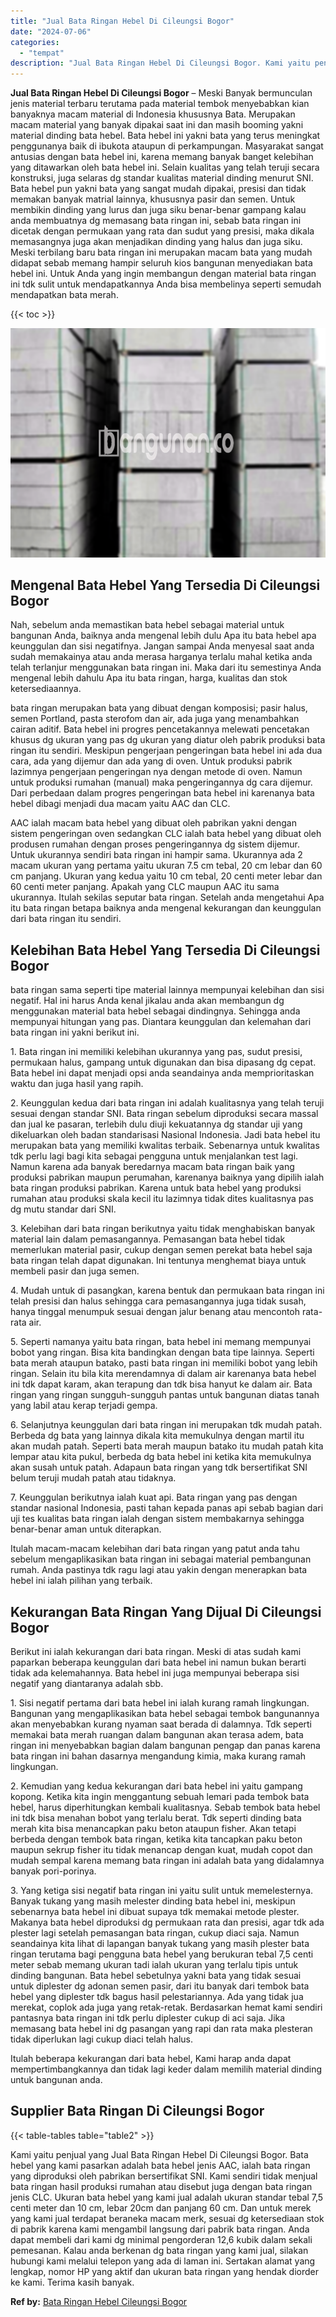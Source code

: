 ```yaml
---
title: "Jual Bata Ringan Hebel Di Cileungsi Bogor"
date: "2024-07-06"
categories: 
  - "tempat"
description: "Jual Bata Ringan Hebel Di Cileungsi Bogor. Kami yaitu penjual yang Jual Bata Ringan Hebel Di Cileungsi Bogor. Bata hebel yang kami pasarkan adalah bata hebel..."
---
```


**Jual Bata Ringan Hebel Di Cileungsi Bogor** – Meski Banyak bermunculan jenis material terbaru terutama pada material tembok menyebabkan kian banyaknya macam material di Indonesia khususnya Bata. Merupakan macam material yang banyak dipakai saat ini dan masih booming yakni material dinding bata hebel. Bata hebel ini yakni bata yang terus meningkat penggunanya baik di ibukota ataupun di perkampungan. Masyarakat sangat antusias dengan bata hebel ini, karena memang banyak banget kelebihan yang ditawarkan oleh bata hebel ini. Selain kualitas yang telah teruji secara konstruksi, juga selaras dg standar kualitas material dinding menurut SNI. Bata hebel pun yakni bata yang sangat mudah dipakai, presisi dan tidak memakan banyak matrial lainnya, khususnya pasir dan semen. Untuk membikin dinding yang lurus dan juga siku benar-benar gampang kalau anda membuatnya dg memasang bata ringan ini, sebab bata ringan ini dicetak dengan permukaan yang rata dan sudut yang presisi, maka dikala memasangnya juga akan menjadikan dinding yang halus dan juga siku. Meski terbilang baru bata ringan ini merupakan macam bata yang mudah didapat sebab memang hampir seluruh kios bangunan menyediakan bata hebel ini. Untuk Anda yang ingin membangun dengan material bata ringan ini tdk sulit untuk mendapatkannya Anda bisa membelinya seperti semudah mendapatkan bata merah.

{{< toc >}}

![Jual Bata Ringan Hebel Di Cileungsi Bogor](/images/jual-hebel-murah-23.png)

## Mengenal Bata Hebel Yang Tersedia Di Cileungsi Bogor

Nah, sebelum anda memastikan bata hebel sebagai material untuk bangunan Anda, baiknya anda mengenal lebih dulu Apa itu bata hebel apa keunggulan dan sisi negatifnya. Jangan sampai Anda menyesal saat anda sudah memakainya atau anda merasa harganya terlalu mahal ketika anda telah terlanjur menggunakan bata ringan ini. Maka dari itu semestinya Anda mengenal lebih dahulu Apa itu bata ringan, harga, kualitas dan stok ketersediaannya.

bata ringan merupakan bata yang dibuat dengan komposisi; pasir halus, semen Portland, pasta sterofom dan air, ada juga yang menambahkan cairan aditif. Bata hebel ini progres pencetakannya melewati pencetakan khusus dg ukuran yang pas dg ukuran yang diatur oleh pabrik produksi bata ringan itu sendiri. Meskipun pengerjaan pengeringan bata hebel ini ada dua cara, ada yang dijemur dan ada yang di oven. Untuk produksi pabrik lazimnya pengerjaan pengeringan nya dengan metode di oven. Namun untuk produksi rumahan (manual) maka pengeringannya dg cara dijemur. Dari perbedaan dalam progres pengeringan bata hebel ini karenanya bata hebel dibagi menjadi dua macam yaitu AAC dan CLC.

AAC ialah macam bata hebel yang dibuat oleh pabrikan yakni dengan sistem pengeringan oven sedangkan CLC ialah bata hebel yang dibuat oleh produsen rumahan dengan proses pengeringannya dg sistem dijemur. Untuk ukurannya sendiri bata ringan ini hampir sama. Ukurannya ada 2 macam ukuran yang pertama yaitu ukuran 7.5 cm tebal, 20 cm lebar dan 60 cm panjang. Ukuran yang kedua yaitu 10 cm tebal, 20 centi meter lebar dan 60 centi meter panjang. Apakah yang CLC maupun AAC itu sama ukurannya. Itulah sekilas seputar bata ringan. Setelah anda mengetahui Apa itu bata ringan betapa baiknya anda mengenal kekurangan dan keunggulan dari bata ringan itu sendiri.

## Kelebihan Bata Hebel Yang Tersedia Di Cileungsi Bogor

bata ringan sama seperti tipe material lainnya mempunyai kelebihan dan sisi negatif. Hal ini harus Anda kenal jikalau anda akan membangun dg menggunakan material bata hebel sebagai dindingnya. Sehingga anda mempunyai hitungan yang pas. Diantara keunggulan dan kelemahan dari bata ringan ini yakni berikut ini.

1\. Bata ringan ini memiliki kelebihan ukurannya yang pas, sudut presisi, permukaan halus, gampang untuk digunakan dan bisa dipasang dg cepat. Bata hebel ini dapat menjadi opsi anda seandainya anda memprioritaskan waktu dan juga hasil yang rapih.

2\. Keunggulan kedua dari bata ringan ini adalah kualitasnya yang telah teruji sesuai dengan standar SNI. Bata ringan sebelum diproduksi secara massal dan jual ke pasaran, terlebih dulu diuji kekuatannya dg standar uji yang dikeluarkan oleh badan standarisasi Nasional Indonesia. Jadi bata hebel itu merupakan bata yang memiliki kwalitas terbaik. Sebenarnya untuk kwalitas tdk perlu lagi bagi kita sebagai pengguna untuk menjalankan test lagi. Namun karena ada banyak beredarnya macam bata ringan baik yang produksi pabrikan maupun perumahan, karenanya baiknya yang dipilih ialah bata ringan produksi pabrikan. Karena untuk bata hebel yang produksi rumahan atau produksi skala kecil itu lazimnya tidak dites kualitasnya pas dg mutu standar dari SNI.

3\. Kelebihan dari bata ringan berikutnya yaitu tidak menghabiskan banyak material lain dalam pemasangannya. Pemasangan bata hebel tidak memerlukan material pasir, cukup dengan semen perekat bata hebel saja bata ringan telah dapat digunakan. Ini tentunya menghemat biaya untuk membeli pasir dan juga semen.

4\. Mudah untuk di pasangkan, karena bentuk dan permukaan bata ringan ini telah presisi dan halus sehingga cara pemasangannya juga tidak susah, hanya tinggal menumpuk sesuai dengan jalur benang atau mencontoh rata-rata air.

5\. Seperti namanya yaitu bata ringan, bata hebel ini memang mempunyai bobot yang ringan. Bisa kita bandingkan dengan bata tipe lainnya. Seperti bata merah ataupun batako, pasti bata ringan ini memiliki bobot yang lebih ringan. Selain itu bila kita merendamnya di dalam air karenanya bata hebel ini tdk dapat karam, akan terapung dan tdk bisa hanyut ke dalam air. Bata ringan yang ringan sungguh-sungguh pantas untuk bangunan diatas tanah yang labil atau kerap terjadi gempa.

6\. Selanjutnya keunggulan dari bata ringan ini merupakan tdk mudah patah. Berbeda dg bata yang lainnya dikala kita memukulnya dengan martil itu akan mudah patah. Seperti bata merah maupun batako itu mudah patah kita lempar atau kita pukul, berbeda dg bata hebel ini ketika kita memukulnya akan susah untuk patah. Adapaun bata ringan yang tdk bersertifikat SNI belum teruji mudah patah atau tidaknya.

7\. Keunggulan berikutnya ialah kuat api. Bata ringan yang pas dengan standar nasional Indonesia, pasti tahan kepada panas api sebab bagian dari uji tes kualitas bata ringan ialah dengan sistem membakarnya sehingga benar-benar aman untuk diterapkan.

Itulah macam-macam kelebihan dari bata ringan yang patut anda tahu sebelum mengaplikasikan bata ringan ini sebagai material pembangunan rumah. Anda pastinya tdk ragu lagi atau yakin dengan menerapkan bata hebel ini ialah pilihan yang terbaik.

## Kekurangan Bata Ringan Yang Dijual Di Cileungsi Bogor

Berikut ini ialah kekurangan dari bata ringan. Meski di atas sudah kami paparkan beberapa keunggulan dari bata hebel ini namun bukan berarti tidak ada kelemahannya. Bata hebel ini juga mempunyai beberapa sisi negatif yang diantaranya adalah sbb.

1\. Sisi negatif pertama dari bata hebel ini ialah kurang ramah lingkungan. Bangunan yang mengaplikasikan bata hebel sebagai tembok bangunannya akan menyebabkan kurang nyaman saat berada di dalamnya. Tdk seperti memakai bata merah ruangan dalam bangunan akan terasa adem, bata ringan ini menyebabkan bagian dalam bangunan pengap dan panas karena bata ringan ini bahan dasarnya mengandung kimia, maka kurang ramah lingkungan.

2\. Kemudian yang kedua kekurangan dari bata hebel ini yaitu gampang kopong. Ketika kita ingin menggantung sebuah lemari pada tembok bata hebel, harus diperhitungkan kembali kualitasnya. Sebab tembok bata hebel ini tdk bisa menahan bobot yang terlalu berat. Tdk seperti dinding bata merah kita bisa menancapkan paku beton ataupun fisher. Akan tetapi berbeda dengan tembok bata ringan, ketika kita tancapkan paku beton maupun sekrup fisher itu tidak menancap dengan kuat, mudah copot dan mudah sempal karena memang bata ringan ini adalah bata yang didalamnya banyak pori-porinya.

3\. Yang ketiga sisi negatif bata ringan ini yaitu sulit untuk memelesternya. Banyak tukang yang masih melester dinding bata hebel ini, meskipun sebenarnya bata hebel ini dibuat supaya tdk memakai metode plester. Makanya bata hebel diproduksi dg permukaan rata dan presisi, agar tdk ada plester lagi setelah pemasangan bata ringan, cukup diaci saja. Namun seandainya kita lihat di lapangan banyak tukang yang masih plester bata ringan terutama bagi pengguna bata hebel yang berukuran tebal 7,5 centi meter sebab memang ukuran tadi ialah ukuran yang terlalu tipis untuk dinding bangunan. Bata hebel sebetulnya yakni bata yang tidak sesuai untuk diplester dg adonan semen pasir, dari itu banyak dari tembok bata hebel yang diplester tdk bagus hasil pelestariannya. Ada yang tidak jua merekat, coplok ada juga yang retak-retak. Berdasarkan hemat kami sendiri pantasnya bata ringan ini tdk perlu diplester cukup di aci saja. Jika memasang bata hebel ini dg pasangan yang rapi dan rata maka plesteran tidak diperlukan lagi cukup diaci telah halus.

Itulah beberapa kekurangan dari bata hebel, Kami harap anda dapat mempertimbangkannya dan tidak lagi keder dalam memilih material dinding untuk bangunan anda.

## Supplier Bata Ringan Di Cileungsi Bogor

{{< table-tables table="table2" >}}

Kami yaitu penjual yang Jual Bata Ringan Hebel Di Cileungsi Bogor. Bata hebel yang kami pasarkan adalah bata hebel jenis AAC, ialah bata ringan yang diproduksi oleh pabrikan bersertifikat SNI. Kami sendiri tidak menjual bata ringan hasil produksi rumahan atau disebut juga dengan bata ringan jenis CLC. Ukuran bata hebel yang kami jual adalah ukuran standar tebal 7,5 centi meter dan 10 cm, lebar 20cm dan panjang 60 cm. Dan untuk merek yang kami jual terdapat beraneka macam merk, sesuai dg ketersediaan stok di pabrik karena kami mengambil langsung dari pabrik bata ringan. Anda dapat membeli dari kami dg minimal pengorderan 12,6 kubik dalam sekali pemesanan. Kalau anda berkenan dg bata ringan yang kami jual, silakan hubungi kami melalui telepon yang ada di laman ini. Sertakan alamat yang lengkap, nomor HP yang aktif dan ukuran bata ringan yang hendak diorder ke kami. Terima kasih banyak.

**Ref by:** [Bata Ringan Hebel Cileungsi Bogor](https://id.wikipedia.org/wiki/Bata)
